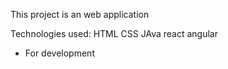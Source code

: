 This project is an web application

Technologies used:
HTML 
CSS
JAva
react
angular

* For development
